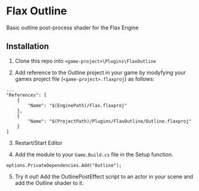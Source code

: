# Flax Outline
Basic outline post-process shader for the Flax Engine

## Installation

1. Clone this repo into `<game-project>\Plugins\FlaxOutline`

2. Add reference to the Outline project in your game by modyfying your games project file (`<game-project>.flaxproj`) as follows:


```
...
"References": [
    {
        "Name": "$(EnginePath)/Flax.flaxproj"
    },
    {
        "Name": "$(ProjectPath)/Plugins/FlaxOutline/Outline.flaxproj"
    }
]
```

3. Restart/Start Editor

4. Add the module to your `Game.Build.cs` file in the Setup function.

```
options.PrivateDependencies.Add("Outline");
```

5. Try it out! Add the OutlinePostEffect script to an actor in your scene and add the Outline shader to it.
